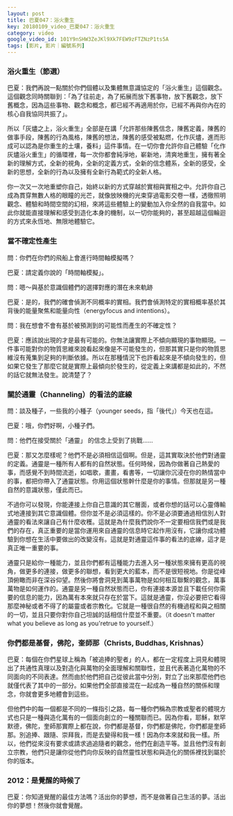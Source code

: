 ```yaml
---
layout: post
title: 巴夏047：浴火重生
key: 20180109_video_巴夏047：浴火重生
category: video
google_video_id: 101Y9nSHW3ZeJKl9Xk7FEW9zFTZNzP1ts5A
tags: [影片, 影片｜編號系列]
---
```



### 浴火重生（節選）

巴夏：我們再說一點關於你們個體以及集體無意識協定的「浴火重生」這個觀念。這個觀念同時關聯到：「為了往前走，為了拓展而放下舊事物，放下舊觀念，放下舊概念，因為這些事物、觀念和概念，都已經不再適用於你，已經不再與你內在的核心自我協同共振了」。

所以「灰燼之上，浴火重生」全部是在講「允許那些陳舊信念，陳舊定義，陳舊的做事手段，陳舊的行為風格，陳舊的想法，陳舊的感受被點燃，化作灰燼，進而形成可以認為是你重生的土壤，養料」這件事情。在一切你會允許你自己體驗「化作灰燼浴火重生」的循環裡，每一次你都會純淨地，嶄新地，清爽地重生，擁有著全新的理解方式，全新的視角，全新的定義方式，全新的信念體系，全新的感受，全新的思想，全新的行為以及擁有全新行為範式的全新人格。

你一次又一次地重塑你自己，始終以新的方式穿越於實相與實相之中。允許你自己成為貫穿無數人格的眼瞳的光芒，就像放映機的光束穿過電影交卷一樣，透徹照明觀念、體驗和時間空間的幻相，來將這些體驗上的變動加入你全然的自我當中。如此你就能直接理解和感受到造化本身的機制，以一切你能夠的，甚至超越這個輪迴的方式來永恆地、無限地體驗它。


### 當不確定性產生

問：你們在你們的飛船上會進行時間軸模擬嗎？

巴夏：請定義你說的「時間軸模擬」。

問：嗯～與基於意識個體們的選擇對應的潛在未來軌跡

巴夏：是的，我們的確會偵測不同概率的實相。我們會偵測特定的實相概率基於其背後的能量聚焦和能量向性（energyfocus and intentions）。

問：我在想會不會有基於被預測到的可能性而產生的不確定性？

巴夏：應該說出現的才是最有可能的。你無法讓實際上不傾向顯現的事物顯現。一件事可能對你的物質思維來說看起來像是不可能發生的，但那其實只是你的物質思維沒有蒐集到足夠的判斷依據。所以在那種情況下也許看起來是不傾向發生的，但如果它發生了那麼它就是實際上最傾向於發生的，從定義上來講都是如此的，不然的話它就無法發生。說清楚了？


### 關於通靈（Channeling）的看法的底線

問：談及種子，一些我的小種子（younger seeds，指「後代」）今天也在這。

巴夏：哦，你們好啊，小種子們。

問：他們在接受關於「通靈」 的信念上受到了挑戰……

巴夏：那又怎麼樣呢？他們不是必須相信這個啊。但是，這其實取決於他們對通靈的定義。通靈是一種所有人都有的自然狀態。任何時候，因為你做著自己熱愛的事，而感覺不到時間流逝，如唱歌，畫畫，看書等，一切讓你沉浸在你的熱情當中的事，都把你帶入了通靈狀態。你用這個狀態幹什麼是你的事情。但那就是另一種自然的意識狀態，僅此而已。

不過你可以發現，你能連接上你自己意識的其它層面，或者你想的話可以心靈傳輸式地連接到其它意識個體。但你並不是必須這樣的。你不是必須要通過相信別人對通靈的看法來讓自己有什麼收穫。這就是為什麼我們說你不一定要相信我們或是我們的存在，真正重要的是當你運用來自通靈的信息時它起作用沒有，它讓你成功體驗到你想在生活中要做出的改變沒有。這就是對通靈這件事的看法的底線，這才是真正唯一重要的事。

通靈只是給你一種能力，並且你們都有這種能力去進入另一種狀態來擁有更高的視角，做更多的連接，做更多的聯想，看到更大的藍本，而不是很短視地。你是從峰頂俯瞰而非在深谷仰望。然後你將會洞見到萬事萬物是如何相互聯繫的觀念，萬事萬物是如何運作的。通靈是另一種自然狀態而已，你有連接本源並且下載任何你需要的信息的能力，因為萬有本來就只存在於當下。這就是通靈，你沒必要把它看得那麼神秘或者不得了的屬靈或者宗教化。它就是一種很自然的有機過程和與之相關的一切，並且只要你對你自己坦誠的話相信什麼並不重要。（it doesn't matter what you believe as long as you'retrue to yourself.）


### 你們都是基督，佛陀，奎師那（Christs, Buddhas, Krishnas）

巴夏：每個在你們星球上稱為「被追捧的聖者」的人，都在一定程度上洞見和體現出了共通性真理以及對造化與萬物的全面理解和關聯性，並且代表著造化萬物的不同面向的不同表達。然而由於他們把自己從彼此當中分別，對立了出來那麼他們也就僅代表了其中的一部分。如果他們全部直接混在一起成為一種自然的關係和理念，你就會更多地體會到這些。

但他們中的每一個都是不同的一條指引之路，每一種你們稱為宗教或聖者的體現方式也只是一種與造化萬有的一個面向創立的一種關聯而已。因為你看，耶穌，默罕默德，佛陀，奎師那實際上都在說，你們都是基督，你們都是佛陀，你們都是奎師那。別追捧、跟隨、崇拜我，而是去變得和我一樣！因為你本來就和我一樣。所以，他們從來沒有要求或請求過追隨者的觀念，他們在創造平等。並且他們沒有創立宗教，他們只是讓你從他們向你反映的自然靈性狀態和與造化的關係裡找到屬於你的版本。


### 2012：是覺醒的時候了

巴夏：你知道覺醒的最佳方法嗎？活出你的夢想，而不是做著自己生活的夢。活出你的夢想！然後你就會覺醒。

